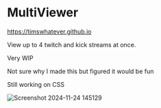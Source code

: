 # MultiViewer
https://timswhatever.github.io

View up to 4 twitch and kick streams at once.

Very WIP

Not sure why I made this but figured it would be fun

Still working on CSS


![Screenshot 2024-11-24 145129](https://github.com/user-attachments/assets/9253d3be-4b89-4ddd-b785-010e82536090)
